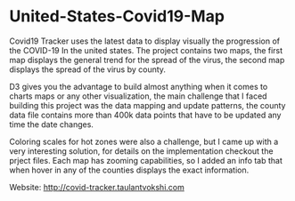 # United-States-Covid19-Map

Covid19 Tracker uses the latest data to display visually the progression of the COVID-19 In the united states. 
The project contains two maps, the first map displays the general trend for the spread of the virus, the second map displays the spread of the virus by county.

D3 gives you the advantage to build almost anything when it comes to charts maps or any other visualization, 
the main challenge that I faced building this project was the data mapping and update patterns, 
the county data file contains more than 400k data points that have to be updated any time the date changes.

Coloring scales for hot zones were also a challenge, but I came up with a very interesting solution, for details on the implementation checkout the prject files.
Each map has zooming capabilities, so I added an info tab that when hover in any of the counties displays the exact information.

Website:  http://covid-tracker.taulantvokshi.com
